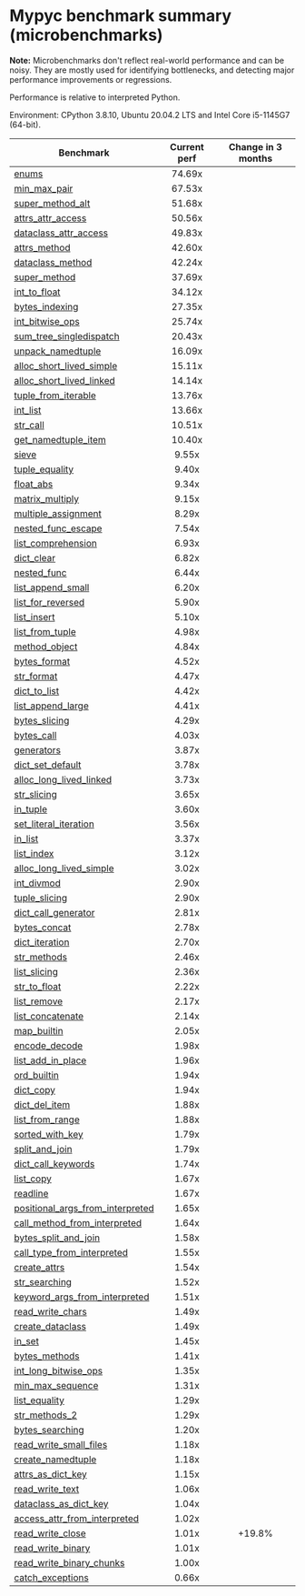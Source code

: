 # Mypyc benchmark summary (microbenchmarks)

**Note:** Microbenchmarks don't reflect real-world performance and can be noisy.
           They are mostly used for identifying bottlenecks, and detecting major performance
           improvements or regressions.

Performance is relative to interpreted Python.

Environment: CPython 3.8.10, Ubuntu 20.04.2 LTS and Intel Core i5-1145G7 (64-bit).

| Benchmark | Current perf | Change in 3 months |
| --- | :---: | :---: |
| [enums](benchmarks/enums.md) | 74.69x |  |
| [min_max_pair](benchmarks/min_max_pair.md) | 67.53x |  |
| [super_method_alt](benchmarks/super_method_alt.md) | 51.68x |  |
| [attrs_attr_access](benchmarks/attrs_attr_access.md) | 50.56x |  |
| [dataclass_attr_access](benchmarks/dataclass_attr_access.md) | 49.83x |  |
| [attrs_method](benchmarks/attrs_method.md) | 42.60x |  |
| [dataclass_method](benchmarks/dataclass_method.md) | 42.24x |  |
| [super_method](benchmarks/super_method.md) | 37.69x |  |
| [int_to_float](benchmarks/int_to_float.md) | 34.12x |  |
| [bytes_indexing](benchmarks/bytes_indexing.md) | 27.35x |  |
| [int_bitwise_ops](benchmarks/int_bitwise_ops.md) | 25.74x |  |
| [sum_tree_singledispatch](benchmarks/sum_tree_singledispatch.md) | 20.43x |  |
| [unpack_namedtuple](benchmarks/unpack_namedtuple.md) | 16.09x |  |
| [alloc_short_lived_simple](benchmarks/alloc_short_lived_simple.md) | 15.11x |  |
| [alloc_short_lived_linked](benchmarks/alloc_short_lived_linked.md) | 14.14x |  |
| [tuple_from_iterable](benchmarks/tuple_from_iterable.md) | 13.76x |  |
| [int_list](benchmarks/int_list.md) | 13.66x |  |
| [str_call](benchmarks/str_call.md) | 10.51x |  |
| [get_namedtuple_item](benchmarks/get_namedtuple_item.md) | 10.40x |  |
| [sieve](benchmarks/sieve.md) | 9.55x |  |
| [tuple_equality](benchmarks/tuple_equality.md) | 9.40x |  |
| [float_abs](benchmarks/float_abs.md) | 9.34x |  |
| [matrix_multiply](benchmarks/matrix_multiply.md) | 9.15x |  |
| [multiple_assignment](benchmarks/multiple_assignment.md) | 8.29x |  |
| [nested_func_escape](benchmarks/nested_func_escape.md) | 7.54x |  |
| [list_comprehension](benchmarks/list_comprehension.md) | 6.93x |  |
| [dict_clear](benchmarks/dict_clear.md) | 6.82x |  |
| [nested_func](benchmarks/nested_func.md) | 6.44x |  |
| [list_append_small](benchmarks/list_append_small.md) | 6.20x |  |
| [list_for_reversed](benchmarks/list_for_reversed.md) | 5.90x |  |
| [list_insert](benchmarks/list_insert.md) | 5.10x |  |
| [list_from_tuple](benchmarks/list_from_tuple.md) | 4.98x |  |
| [method_object](benchmarks/method_object.md) | 4.84x |  |
| [bytes_format](benchmarks/bytes_format.md) | 4.52x |  |
| [str_format](benchmarks/str_format.md) | 4.47x |  |
| [dict_to_list](benchmarks/dict_to_list.md) | 4.42x |  |
| [list_append_large](benchmarks/list_append_large.md) | 4.41x |  |
| [bytes_slicing](benchmarks/bytes_slicing.md) | 4.29x |  |
| [bytes_call](benchmarks/bytes_call.md) | 4.03x |  |
| [generators](benchmarks/generators.md) | 3.87x |  |
| [dict_set_default](benchmarks/dict_set_default.md) | 3.78x |  |
| [alloc_long_lived_linked](benchmarks/alloc_long_lived_linked.md) | 3.73x |  |
| [str_slicing](benchmarks/str_slicing.md) | 3.65x |  |
| [in_tuple](benchmarks/in_tuple.md) | 3.60x |  |
| [set_literal_iteration](benchmarks/set_literal_iteration.md) | 3.56x |  |
| [in_list](benchmarks/in_list.md) | 3.37x |  |
| [list_index](benchmarks/list_index.md) | 3.12x |  |
| [alloc_long_lived_simple](benchmarks/alloc_long_lived_simple.md) | 3.02x |  |
| [int_divmod](benchmarks/int_divmod.md) | 2.90x |  |
| [tuple_slicing](benchmarks/tuple_slicing.md) | 2.90x |  |
| [dict_call_generator](benchmarks/dict_call_generator.md) | 2.81x |  |
| [bytes_concat](benchmarks/bytes_concat.md) | 2.78x |  |
| [dict_iteration](benchmarks/dict_iteration.md) | 2.70x |  |
| [str_methods](benchmarks/str_methods.md) | 2.46x |  |
| [list_slicing](benchmarks/list_slicing.md) | 2.36x |  |
| [str_to_float](benchmarks/str_to_float.md) | 2.22x |  |
| [list_remove](benchmarks/list_remove.md) | 2.17x |  |
| [list_concatenate](benchmarks/list_concatenate.md) | 2.14x |  |
| [map_builtin](benchmarks/map_builtin.md) | 2.05x |  |
| [encode_decode](benchmarks/encode_decode.md) | 1.98x |  |
| [list_add_in_place](benchmarks/list_add_in_place.md) | 1.96x |  |
| [ord_builtin](benchmarks/ord_builtin.md) | 1.94x |  |
| [dict_copy](benchmarks/dict_copy.md) | 1.94x |  |
| [dict_del_item](benchmarks/dict_del_item.md) | 1.88x |  |
| [list_from_range](benchmarks/list_from_range.md) | 1.88x |  |
| [sorted_with_key](benchmarks/sorted_with_key.md) | 1.79x |  |
| [split_and_join](benchmarks/split_and_join.md) | 1.79x |  |
| [dict_call_keywords](benchmarks/dict_call_keywords.md) | 1.74x |  |
| [list_copy](benchmarks/list_copy.md) | 1.67x |  |
| [readline](benchmarks/readline.md) | 1.67x |  |
| [positional_args_from_interpreted](benchmarks/positional_args_from_interpreted.md) | 1.65x |  |
| [call_method_from_interpreted](benchmarks/call_method_from_interpreted.md) | 1.64x |  |
| [bytes_split_and_join](benchmarks/bytes_split_and_join.md) | 1.58x |  |
| [call_type_from_interpreted](benchmarks/call_type_from_interpreted.md) | 1.55x |  |
| [create_attrs](benchmarks/create_attrs.md) | 1.54x |  |
| [str_searching](benchmarks/str_searching.md) | 1.52x |  |
| [keyword_args_from_interpreted](benchmarks/keyword_args_from_interpreted.md) | 1.51x |  |
| [read_write_chars](benchmarks/read_write_chars.md) | 1.49x |  |
| [create_dataclass](benchmarks/create_dataclass.md) | 1.49x |  |
| [in_set](benchmarks/in_set.md) | 1.45x |  |
| [bytes_methods](benchmarks/bytes_methods.md) | 1.41x |  |
| [int_long_bitwise_ops](benchmarks/int_long_bitwise_ops.md) | 1.35x |  |
| [min_max_sequence](benchmarks/min_max_sequence.md) | 1.31x |  |
| [list_equality](benchmarks/list_equality.md) | 1.29x |  |
| [str_methods_2](benchmarks/str_methods_2.md) | 1.29x |  |
| [bytes_searching](benchmarks/bytes_searching.md) | 1.20x |  |
| [read_write_small_files](benchmarks/read_write_small_files.md) | 1.18x |  |
| [create_namedtuple](benchmarks/create_namedtuple.md) | 1.18x |  |
| [attrs_as_dict_key](benchmarks/attrs_as_dict_key.md) | 1.15x |  |
| [read_write_text](benchmarks/read_write_text.md) | 1.06x |  |
| [dataclass_as_dict_key](benchmarks/dataclass_as_dict_key.md) | 1.04x |  |
| [access_attr_from_interpreted](benchmarks/access_attr_from_interpreted.md) | 1.02x |  |
| [read_write_close](benchmarks/read_write_close.md) | 1.01x | +19.8% |
| [read_write_binary](benchmarks/read_write_binary.md) | 1.01x |  |
| [read_write_binary_chunks](benchmarks/read_write_binary_chunks.md) | 1.00x |  |
| [catch_exceptions](benchmarks/catch_exceptions.md) | 0.66x |  |
